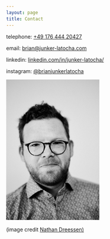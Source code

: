 ```yaml
---
layout: page
title: Contact
---
```


telephone: <a href="tel:+4917644420427">+49 176 444 20427</a>  

email: <a href="mailto:brian@junker-latocha.com">brian@junker-latocha.com</a>  

linkedin: [linkedin.com/in/junker-latocha/](https://www.linkedin.com/in/junker-latocha/)

instagram: [@brianjunkerlatocha](https://www.instagram.com/brianjunkerlatocha/)   


<img src="/assets/images/brian_portrait.jpg" width="50%">
<p class=center_please>(image credit <a href="https://nathan-dreessen.de/">Nathan Dreessen)</a></p>


